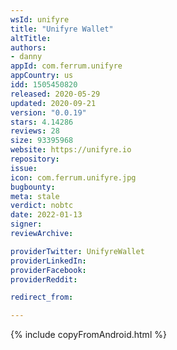 ```yaml
---
wsId: unifyre
title: "Unifyre Wallet"
altTitle: 
authors:
- danny
appId: com.ferrum.unifyre
appCountry: us
idd: 1505450820
released: 2020-05-29
updated: 2020-09-21
version: "0.0.19"
stars: 4.14286
reviews: 28
size: 93395968
website: https://unifyre.io
repository: 
issue: 
icon: com.ferrum.unifyre.jpg
bugbounty: 
meta: stale
verdict: nobtc
date: 2022-01-13
signer: 
reviewArchive:

providerTwitter: UnifyreWallet
providerLinkedIn: 
providerFacebook: 
providerReddit: 

redirect_from:

---
```

{% include copyFromAndroid.html %}

